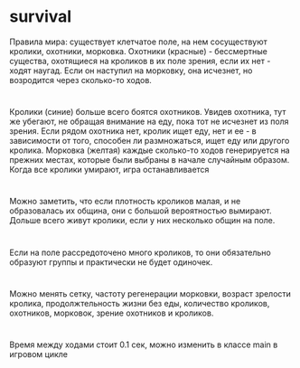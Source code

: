 # survival
Правила мира:
существует клетчатое поле, на нем сосуществуют кролики, охотники, морковка. 
Охотники (красные) - бессмертные существа, охотящиеся на кроликов в их поле зрения, если их нет - ходят наугад. Если он наступил на морковку, она исчезнет, но возродится через сколько-то ходов.
#
Кролики (синие) больше всего боятся охотников. Увидев охотника, тут же убегают, не обращая внимание на еду, пока тот не исчезнет из поля зрения. 
Если рядом охотника нет, кролик ищет еду, нет и ее - в зависимости от того, способен ли размножаться, ищет еду или другого кролика.
Морковка (желтая) каждые сколько-то ходов генерируется на прежних местах, которые были выбраны в начале случайным образом.
Когда все кролики умирают, игра останавливается
#
Можно заметить, что если плотность кроликов малая, и не образовалась их община, они с большой вероятностью вымирают.
Дольше всего живут кролики, если у них несколько общин на поле.
#
Если на поле рассредоточено много кроликов, то они обязательно образуют группы и практически не будет одиночек.
#
Можно менять сетку, частоту регенерации морковки, возраст зрелости кролика, продолжтельность жизни без еды, количество кроликов, охотников, морковок, зрение охотников и кроликов.
#
Время между ходами стоит 0.1 сек, можно изменить в классе main в игровом цикле 
